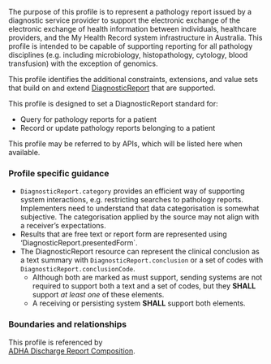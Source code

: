 The purpose of this profile is to represent a pathology report issued by a diagnostic service provider to support the electronic exchange of the electronic exchange of health information between individuals, healthcare providers, and the My Health Record system infrastructure in Australia. This profile is intended to be capable of supporting reporting for all pathology disciplines (e.g. including microbiology, histopathology, cytology, blood transfusion) with the exception of genomics.

This profile identifies the additional constraints, extensions, and value sets that build on and extend [DiagnosticReport](http://hl7.org/fhir/R4/diagnosticreport.html) that are supported. 

This profile is designed to set a DiagnosticReport standard for:
* Query for pathology reports for a patient
* Record or update pathology reports belonging to a patient

This profile may be referred to by APIs, which will be listed here when available.


### Profile specific guidance
- `DiagnosticReport.category` provides an efficient way of supporting system interactions, e.g. restricting searches to pathology reports. Implementers need to understand that data categorisation is somewhat subjective. The categorisation applied by the source may not align with a receiver’s expectations.
- Results that are free text or report form are represented using ‘DiagnosticReport.presentedForm`.
- The DiagnosticReport resource can represent the clinical conclusion as a text summary with `DiagnosticReport.conclusion` or a set of codes with `DiagnosticReport.conclusionCode`.
  - Although both are marked as must support, sending systems are not required to support both a text and a set of codes, but they **SHALL** support *at least one* of these elements.
  - A receiving or persisting system **SHALL** support both elements.


### Boundaries and relationships
This profile is referenced by  
[ADHA Discharge Report Composition](StructureDefinition-dh-composition-dr-1.html). 